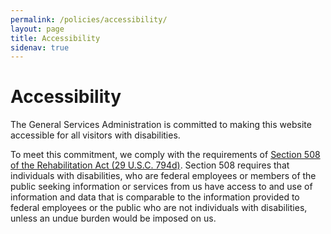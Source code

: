 ```yaml
---
permalink: /policies/accessibility/
layout: page
title: Accessibility
sidenav: true
---
```


# Accessibility

The General Services Administration is committed to making this website accessible for all visitors with disabilities.

To meet this commitment, we comply with the requirements of [Section 508 of the Rehabilitation Act (29 U.S.C. 794d)](https://www.section508.gov). Section 508 requires that individuals with disabilities, who are federal employees or members of the public seeking information or services from us have access to and use of information and data that is comparable to the information provided to federal employees or the public who are not individuals with disabilities, unless an undue burden would be imposed on us.
